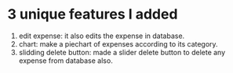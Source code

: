 # 3 unique features I added

1. edit expense: it also edits the expense in database.
2.  chart: make a piechart of expenses according to its category.
3.  slidding delete button: made a slider delete button to delete any expense from database also.
